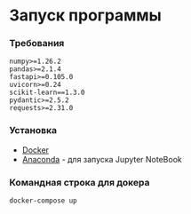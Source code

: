# Запуск программы
### Требования
~~~
numpy>=1.26.2
pandas>=2.1.4
fastapi>=0.105.0
uvicorn>=0.24
scikit-learn==1.3.0
pydantic>=2.5.2
requests>=2.31.0
~~~
### Установка
- [Docker](https://docs.docker.com/get-docker)
- [Anaconda](https://www.anaconda.com/download) - для запуска Jupyter NoteBook
### Командная строка для докера
~~~
docker-compose up
~~~
